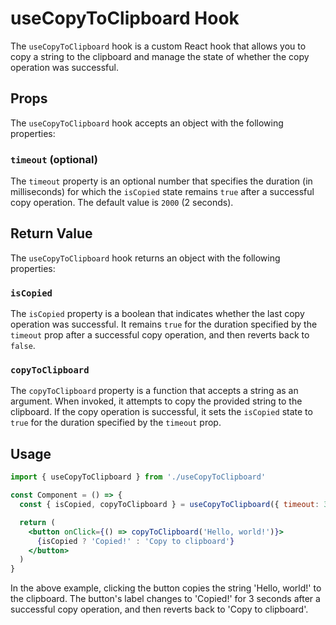 # useCopyToClipboard Hook

The `useCopyToClipboard` hook is a custom React hook that allows you to copy a string to the clipboard and manage the state of whether the copy operation was successful.

## Props

The `useCopyToClipboard` hook accepts an object with the following properties:

### `timeout` (optional)

The `timeout` property is an optional number that specifies the duration (in milliseconds) for which the `isCopied` state remains `true` after a successful copy operation. The default value is `2000` (2 seconds).

## Return Value

The `useCopyToClipboard` hook returns an object with the following properties:

### `isCopied`

The `isCopied` property is a boolean that indicates whether the last copy operation was successful. It remains `true` for the duration specified by the `timeout` prop after a successful copy operation, and then reverts back to `false`.

### `copyToClipboard`

The `copyToClipboard` property is a function that accepts a string as an argument. When invoked, it attempts to copy the provided string to the clipboard. If the copy operation is successful, it sets the `isCopied` state to `true` for the duration specified by the `timeout` prop.

## Usage

```jsx
import { useCopyToClipboard } from './useCopyToClipboard'

const Component = () => {
  const { isCopied, copyToClipboard } = useCopyToClipboard({ timeout: 3000 })

  return (
    <button onClick={() => copyToClipboard('Hello, world!')}>
      {isCopied ? 'Copied!' : 'Copy to clipboard'}
    </button>
  )
}
```

In the above example, clicking the button copies the string 'Hello, world!' to the clipboard. The button's label changes to 'Copied!' for 3 seconds after a successful copy operation, and then reverts back to 'Copy to clipboard'.